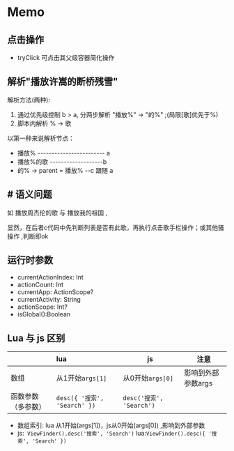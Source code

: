 # Memo

## 点击操作
- tryClick 可点击其父级容器简化操作

## 解析"播放许嵩的断桥残雪"

解析方法(两种):

1. 通过优先级控制 b > a, 分两步解析 "播放%" -> "的%"  ;(局限[歌]优先于%)
2. 脚本内解析 % -> 歌

以第一种来说解析节点：
- 播放%    ------------------------ a
- 播放%的歌   -------------------b
- 的%  -> parent = 播放%  --c    跟随 a

## # 语义问题

如 播放周杰伦的歌 与 播放我的祖国 ,

显然，在后者c代码中先判断列表是否有此歌，再执行点击歌手栏操作；或其他骚操作 ,判断即ok

## 运行时参数

- currentActionIndex: Int
- actionCount: Int
- currentApp: ActionScope?
- currentActivity: String
- actionScope: Int?
- isGlobal():Boolean

## Lua 与 js 区别

|                    | lua                          | js                       | 注意               |
| :----------------- | :--------------------------- | ------------------------ | ------------------ |
| 数组               | 从1开始`args[1]`             | 从0开始`args[0]`         | 影响到外部参数args |
| 函数参数（多参数） | `desc({ '搜索', 'Search' })` | `desc('搜索', 'Search')` |                    |



- 数组索引: lua 从1开始(args[1])，js从0开始(args[0]) ,影响到外部参数
- js:` ViewFinder().desc('搜索', 'Search')`   lua:`ViewFinder().desc({ '搜索', 'Search' })`